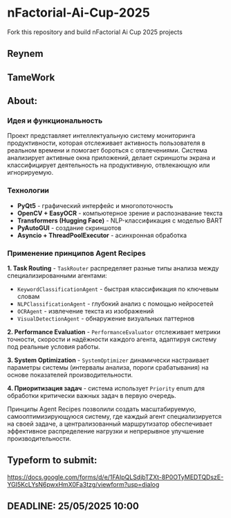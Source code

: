 # nFactorial-Ai-Cup-2025
Fork this repository and build nFactorial Ai Cup 2025 projects 

## Reynem

## TameWork

## About:

### Идея и функциональность
Проект представляет интеллектуальную систему мониторинга продуктивности, которая отслеживает активность пользователя в реальном времени и помогает бороться с отвлечениями. Система анализирует активные окна приложений, делает скриншоты экрана и классифицирует деятельность на продуктивную, отвлекающую или игнорируемую.

### Технологии
- **PyQt5** - графический интерфейс и многопоточность
- **OpenCV + EasyOCR** - компьютерное зрение и распознавание текста
- **Transformers (Hugging Face)** - NLP-классификация с моделью BART
- **PyAutoGUI** - создание скриншотов
- **Asyncio + ThreadPoolExecutor** - асинхронная обработка

### Применение принципов Agent Recipes

**1. Task Routing** - `TaskRouter` распределяет разные типы анализа между специализированными агентами:
- `KeywordClassificationAgent` - быстрая классификация по ключевым словам
- `NLPClassificationAgent` - глубокий анализ с помощью нейросетей
- `OCRAgent` - извлечение текста из изображений
- `VisualDetectionAgent` - обнаружение визуальных паттернов

**2. Performance Evaluation** - `PerformanceEvaluator` отслеживает метрики точности, скорости и надёжности каждого агента, адаптируя систему под реальные условия работы.

**3. System Optimization** - `SystemOptimizer` динамически настраивает параметры системы (интервалы анализа, пороги срабатывания) на основе показателей производительности.

**4. Приоритизация задач** - система использует `Priority` enum для обработки критически важных задач в первую очередь.

Принципы Agent Recipes позволили создать масштабируемую, самооптимизирующуюся систему, где каждый агент специализируется на своей задаче, а централизованный маршрутизатор обеспечивает эффективное распределение нагрузки и непрерывное улучшение производительности.


## Typeform to submit:
https://docs.google.com/forms/d/e/1FAIpQLSdjbTZXt-8P0OTyMEDTQDszE-YGI5KcLYsN6pwxHmX0Fa3tzg/viewform?usp=dialog

## DEADLINE: 25/05/2025 10:00
